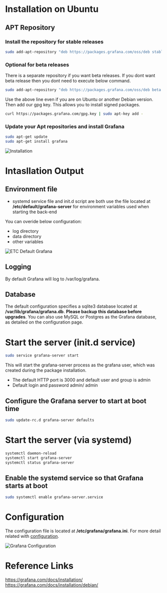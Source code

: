 # Installation on Ubuntu
## APT Repository
### Install the repository for stable releases
```sh
sudo add-apt-repository "deb https://packages.grafana.com/oss/deb stable main"
```
### Optional for beta releases
There is a separate repository if you want beta releases. If you dont want beta release then you dont need to execute below command.

```sh
sudo add-apt-repository "deb https://packages.grafana.com/oss/deb beta main"
```

Use the above line even if you are on Ubuntu or another Debian version. Then add our gpg key. This allows you to install signed packages.

```sh
curl https://packages.grafana.com/gpg.key | sudo apt-key add -
```

### Update your Apt repositories and install Grafana
```sh
sudo apt-get update
sudo apt-get install grafana
```

![Installation](https://github.com/HuangMarco/knowledge-hub/blob/dev/zResources/grafana/installation.jpg)


# Intasllation Output

## Environment file
* systemd service file and init.d script are both use the file located at **/etc/default/grafana-server** for environment variables used when starting the back-end

You can overide below configuration:
* log directory
* data directory
* other variables


![ETC Default Grafana](https://github.com/HuangMarco/knowledge-hub/blob/dev/zResources/grafana/etc-default-grafana.jpg)

## Logging 
By default Grafana will log to /var/log/grafana.

## Database
The default configuration specifies a sqlite3 database located at **/var/lib/grafana/grafana.db**. **Please backup this database before upgrades**. You can also use MySQL or Postgres as the Grafana database, as detailed on the configuration page.


# Start the server (init.d service)
```sh
sudo service grafana-server start
```

This will start the grafana-server process as the grafana user, which was created during the package installation. 
* The default HTTP port is 3000 and default user and group is admin
* Default login and password admin/ admin

## Configure the Grafana server to start at boot time
```sh
sudo update-rc.d grafana-server defaults
```

# Start the server (via systemd)
```sh
systemctl daemon-reload
systemctl start grafana-server
systemctl status grafana-server
```

## Enable the systemd service so that Grafana starts at boot
```sh
sudo systemctl enable grafana-server.service
```


# Configuration
The configuration file is located at **/etc/grafana/grafana.ini**. For more detail related with [configuration](https://grafana.com/docs/installation/configuration/).

![Grafana Configuration](https://github.com/HuangMarco/knowledge-hub/blob/dev/zResources/grafana/grafana-configuration.jpg)




# Reference Links
https://grafana.com/docs/installation/
<br>
https://grafana.com/docs/installation/debian/